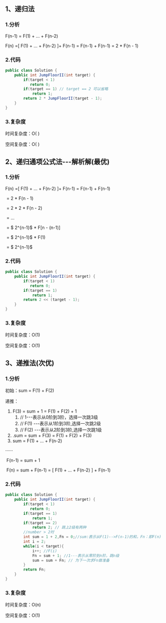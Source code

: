 ## 1、递归法

### 1.分析

F(n-1) = F(1)  + ... + F(n-2) 

F(n) =[ F(1)  + ... + F(n-2) ]+ F(n-1) = F(n-1) + F(n-1) = 2  *  F(n - 1)

### 2.代码

```java
public class Solution {
    public int JumpFloorII(int target) {
        if(target < 1)
           return 0;
        if(target == 1) // target == 2 可以省略
            return 1;
        return 2 * JumpFloorII(target - 1);
    }
}
```

### 3.复杂度

时间复杂度：O( )

空间复杂度：O( )

## 2、递归通项公式法---解析解(最优)

### 1.分析

F(n) =[ F(1)  + ... + F(n-2) ]+ F(n-1) = F(n-1) + F(n-1) 

​		= 2  *  F(n - 1) 

​		= 2  *  2 * F(n - 2)

​		= ... 

​		=  $ 2^{n-1}$ * F[n - (n-1)]

​		=   $ 2^{n-1}$ * F(1)  

​		= $ 2^{n-1}$

### 2.代码

```java
public class Solution {
    public int JumpFloorII(int target) {
        if(target < 1)
           return 0;
        if(target == 1) 
            return 1;
        return 2 << (target - 1);
    }
}
```

### 3.复杂度

时间复杂度：O(1)

空间复杂度：O(1)



## 3、递推法(次优)

### 1.分析

初始：sum = F(1) + F(2)

递推：

1. F(3) = sum + 1  = F(1) + F(2) + 1     
   1.  // 1---表示从0阶到3阶，选择一次跳3级
   2. // F(1) ---表示从1阶到3阶,选择一次跳2级
   3. // F(2) ---表示从2阶到3阶,选择一次跳1级
2. .sum = sum + F(3) =  F(1) + F(2) + F(3)
3. sum = F(1) + ... + F(n-2)

······

​	F(n-1) = sum + 1

​	F(n) = sum + F(n-1) = [ F(1) + ... + F(n-2) ] + F(n-1) 

### 2.代码

```java
public class Solution {
    public int JumpFloorII(int target) {
        if(target < 1)
           return 0;
        if(target == 1)
            return 1;
        if(target == 2)
            return 2; // 跳上2级有两种
        //number > 2时
        int sum = 1 + 2,Fn = 0;//sum:表示从F(1)-->F(n-1)的和，Fn：即F(n)
        int i = 2;
        while(i < target){
            i++; //F(i)
            Fn = sum + 1; //1---表示从零阶到n阶，跳n级
            sum = sum + Fn; // 为下一次求Fn做准备
        }
        return Fn;
    }
}
```

### 3.复杂度

时间复杂度：O(n)

空间复杂度：O(1)

